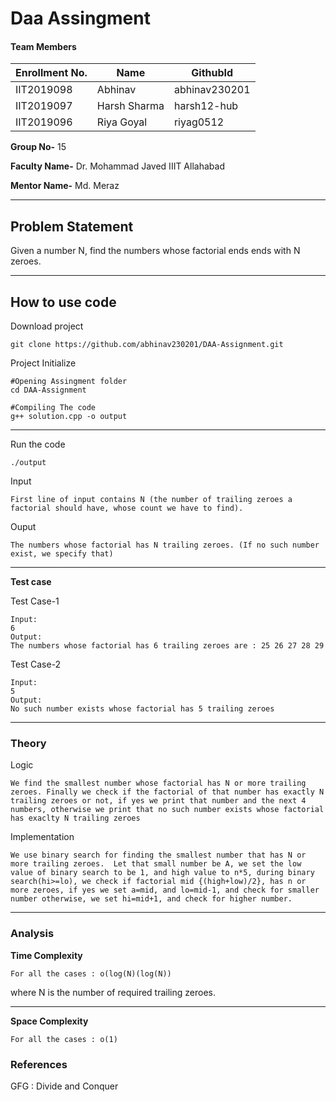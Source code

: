 # Daa Assingment 
#### Team Members

|Enrollment No.|Name|GithubId|
|--------------|----|--------|
|IIT2019098|Abhinav|abhinav230201|
|IIT2019097|Harsh Sharma|harsh12-hub|
|IIT2019096|Riya Goyal|riyag0512|

**Group No-** 15

**Faculty Name-** Dr. Mohammad Javed IIIT Allahabad

**Mentor Name-** Md. Meraz

---
## Problem Statement
Given a number N, find the numbers whose factorial ends ends with N zeroes.

---
## How to use code

Download project
```
git clone https://github.com/abhinav230201/DAA-Assignment.git
```
Project Initialize 
```
#Opening Assingment folder
cd DAA-Assignment

#Compiling The code
g++ solution.cpp -o output
```
---

Run the code
```
./output
```
Input
```
First line of input contains N (the number of trailing zeroes a factorial should have, whose count we have to find).
```
Ouput 
```
The numbers whose factorial has N trailing zeroes. (If no such number exist, we specify that)
```
---
**Test case**

Test Case-1
```
Input:
6
Output:
The numbers whose factorial has 6 trailing zeroes are : 25 26 27 28 29 
```

Test Case-2
```
Input:
5 
Output:
No such number exists whose factorial has 5 trailing zeroes
```
---
### Theory
Logic
```
We find the smallest number whose factorial has N or more trailing zeroes. Finally we check if the factorial of that number has exactly N trailing zeroes or not, if yes we print that number and the next 4 numbers, otherwise we print that no such number exists whose factorial has exaclty N trailing zeroes
```
Implementation
```
We use binary search for finding the smallest number that has N or more trailing zeroes.  Let that small number be A, we set the low value of binary search to be 1, and high value to n*5, during binary search(hi>=lo), we check if factorial mid {(high+low)/2}, has n or more zeroes, if yes we set a=mid, and lo=mid-1, and check for smaller number otherwise, we set hi=mid+1, and check for higher number.
```
---
### Analysis

**Time Complexity**
```
For all the cases : o(log(N)(log(N))

```
where N is the number of required trailing zeroes.

---
**Space Complexity**
```
For all the cases : o(1)
```

### References

GFG : Divide and Conquer

